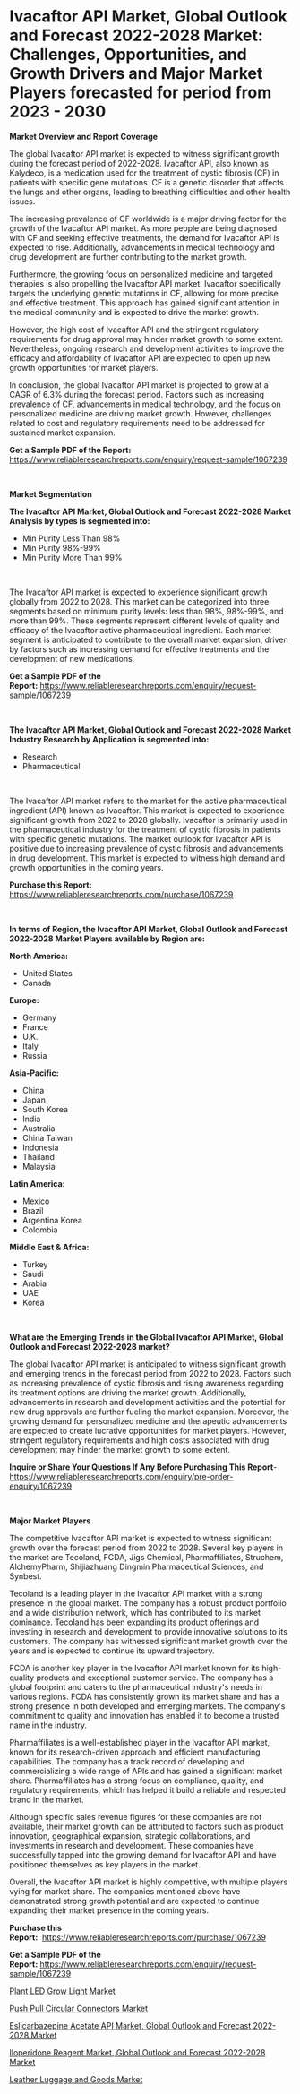 <p><h1>Ivacaftor API Market, Global Outlook and Forecast 2022-2028 Market: Challenges, Opportunities, and Growth Drivers and Major Market Players forecasted for period from 2023 - 2030</h1></p><p><strong>Market Overview and Report Coverage</strong></p>
<p><p>The global Ivacaftor API market is expected to witness significant growth during the forecast period of 2022-2028. Ivacaftor API, also known as Kalydeco, is a medication used for the treatment of cystic fibrosis (CF) in patients with specific gene mutations. CF is a genetic disorder that affects the lungs and other organs, leading to breathing difficulties and other health issues.</p><p>The increasing prevalence of CF worldwide is a major driving factor for the growth of the Ivacaftor API market. As more people are being diagnosed with CF and seeking effective treatments, the demand for Ivacaftor API is expected to rise. Additionally, advancements in medical technology and drug development are further contributing to the market growth.</p><p>Furthermore, the growing focus on personalized medicine and targeted therapies is also propelling the Ivacaftor API market. Ivacaftor specifically targets the underlying genetic mutations in CF, allowing for more precise and effective treatment. This approach has gained significant attention in the medical community and is expected to drive the market growth.</p><p>However, the high cost of Ivacaftor API and the stringent regulatory requirements for drug approval may hinder market growth to some extent. Nevertheless, ongoing research and development activities to improve the efficacy and affordability of Ivacaftor API are expected to open up new growth opportunities for market players.</p><p>In conclusion, the global Ivacaftor API market is projected to grow at a CAGR of 6.3% during the forecast period. Factors such as increasing prevalence of CF, advancements in medical technology, and the focus on personalized medicine are driving market growth. However, challenges related to cost and regulatory requirements need to be addressed for sustained market expansion.</p></p>
<p><strong>Get a Sample PDF of the Report:</strong> <a href="https://www.reliableresearchreports.com/enquiry/request-sample/1067239">https://www.reliableresearchreports.com/enquiry/request-sample/1067239</a></p>
<p>&nbsp;</p>
<p><strong>Market Segmentation</strong></p>
<p><strong>The Ivacaftor API Market, Global Outlook and Forecast 2022-2028 Market Analysis by types is segmented into:</strong></p>
<p><ul><li>Min Purity Less Than 98%</li><li>Min Purity 98%-99%</li><li>Min Purity More Than 99%</li></ul></p>
<p>&nbsp;</p>
<p><p>The Ivacaftor API market is expected to experience significant growth globally from 2022 to 2028. This market can be categorized into three segments based on minimum purity levels: less than 98%, 98%-99%, and more than 99%. These segments represent different levels of quality and efficacy of the Ivacaftor active pharmaceutical ingredient. Each market segment is anticipated to contribute to the overall market expansion, driven by factors such as increasing demand for effective treatments and the development of new medications.</p></p>
<p><strong>Get a Sample PDF of the Report:</strong>&nbsp;<a href="https://www.reliableresearchreports.com/enquiry/request-sample/1067239">https://www.reliableresearchreports.com/enquiry/request-sample/1067239</a></p>
<p>&nbsp;</p>
<p><strong>The Ivacaftor API Market, Global Outlook and Forecast 2022-2028 Market Industry Research by Application is segmented into:</strong></p>
<p><ul><li>Research</li><li>Pharmaceutical</li></ul></p>
<p>&nbsp;</p>
<p><p>The Ivacaftor API market refers to the market for the active pharmaceutical ingredient (API) known as Ivacaftor. This market is expected to experience significant growth from 2022 to 2028 globally. Ivacaftor is primarily used in the pharmaceutical industry for the treatment of cystic fibrosis in patients with specific genetic mutations. The market outlook for Ivacaftor API is positive due to increasing prevalence of cystic fibrosis and advancements in drug development. This market is expected to witness high demand and growth opportunities in the coming years.</p></p>
<p><strong>Purchase this Report:</strong>&nbsp; <a href="https://www.reliableresearchreports.com/purchase/1067239">https://www.reliableresearchreports.com/purchase/1067239</a></p>
<p>&nbsp;</p>
<p><strong>In terms of Region, the Ivacaftor API Market, Global Outlook and Forecast 2022-2028 Market Players available by Region are:</strong></p>
<p>
    <p> <strong> North America: </strong>
        <ul>
            <li>United States</li>
            <li>Canada</li>
        </ul>
        </p> 
    <p> <strong> Europe: </strong>
        <ul>
            <li>Germany</li>
            <li>France</li>
            <li>U.K.</li>
            <li>Italy</li>
            <li>Russia</li>
        </ul>
        </p> 
    <p> <strong> Asia-Pacific: </strong>
        <ul>
            <li>China</li>
            <li>Japan</li>
            <li>South Korea</li>
            <li>India</li>
            <li>Australia</li>
            <li>China Taiwan</li>
            <li>Indonesia</li>
            <li>Thailand</li>
            <li>Malaysia</li>
        </ul>
        </p> 
    <p> <strong> Latin America: </strong>
        <ul>
            <li>Mexico</li>
            <li>Brazil</li>
            <li>Argentina Korea</li>
            <li>Colombia</li>
        </ul>
        </p> 
    <p> <strong> Middle East & Africa: </strong>
        <ul>
            <li>Turkey</li>
            <li>Saudi</li>
            <li>Arabia</li>
            <li>UAE</li>
            <li>Korea</li>
        </ul>
    </p>
    </p>
<p>&nbsp;</p>
<p><strong>What are the Emerging Trends in the Global Ivacaftor API Market, Global Outlook and Forecast 2022-2028 market?</strong></p>
<p><p>The global Ivacaftor API market is anticipated to witness significant growth and emerging trends in the forecast period from 2022 to 2028. Factors such as increasing prevalence of cystic fibrosis and rising awareness regarding its treatment options are driving the market growth. Additionally, advancements in research and development activities and the potential for new drug approvals are further fueling the market expansion. Moreover, the growing demand for personalized medicine and therapeutic advancements are expected to create lucrative opportunities for market players. However, stringent regulatory requirements and high costs associated with drug development may hinder the market growth to some extent.</p></p>
<p><strong>Inquire or Share Your Questions If Any Before Purchasing This Report</strong>- <a href="https://www.reliableresearchreports.com/enquiry/pre-order-enquiry/1067239">https://www.reliableresearchreports.com/enquiry/pre-order-enquiry/1067239</a></p>
<p>&nbsp;</p>
<p><strong>Major Market Players</strong></p>
<p><p>The competitive Ivacaftor API market is expected to witness significant growth over the forecast period from 2022 to 2028. Several key players in the market are Tecoland, FCDA, Jigs Chemical, Pharmaffiliates, Struchem, AlchemyPharm, Shijiazhuang Dingmin Pharmaceutical Sciences, and Synbest.</p><p>Tecoland is a leading player in the Ivacaftor API market with a strong presence in the global market. The company has a robust product portfolio and a wide distribution network, which has contributed to its market dominance. Tecoland has been expanding its product offerings and investing in research and development to provide innovative solutions to its customers. The company has witnessed significant market growth over the years and is expected to continue its upward trajectory.</p><p>FCDA is another key player in the Ivacaftor API market known for its high-quality products and exceptional customer service. The company has a global footprint and caters to the pharmaceutical industry's needs in various regions. FCDA has consistently grown its market share and has a strong presence in both developed and emerging markets. The company's commitment to quality and innovation has enabled it to become a trusted name in the industry.</p><p>Pharmaffiliates is a well-established player in the Ivacaftor API market, known for its research-driven approach and efficient manufacturing capabilities. The company has a track record of developing and commercializing a wide range of APIs and has gained a significant market share. Pharmaffiliates has a strong focus on compliance, quality, and regulatory requirements, which has helped it build a reliable and respected brand in the market.</p><p>Although specific sales revenue figures for these companies are not available, their market growth can be attributed to factors such as product innovation, geographical expansion, strategic collaborations, and investments in research and development. These companies have successfully tapped into the growing demand for Ivacaftor API and have positioned themselves as key players in the market.</p><p>Overall, the Ivacaftor API market is highly competitive, with multiple players vying for market share. The companies mentioned above have demonstrated strong growth potential and are expected to continue expanding their market presence in the coming years.</p></p>
<p><strong>Purchase this Report:</strong>&nbsp;&nbsp;<a href="https://www.reliableresearchreports.com/purchase/1067239">https://www.reliableresearchreports.com/purchase/1067239</a></p>
<p></p>
<p><strong>Get a Sample PDF of the Report:</strong>&nbsp;<a href="https://www.reliableresearchreports.com/enquiry/request-sample/1067239">https://www.reliableresearchreports.com/enquiry/request-sample/1067239</a></p>
<p><p><a href="https://www.linkedin.com/pulse/plant-led-grow-light-market-size-share-global-analysis-report-t8ywe/">Plant LED Grow Light Market</a></p><p><a href="https://www.reportprime.com/push-pull-circular-connectors-r5200">Push Pull Circular Connectors Market</a></p><p><a href="https://github.com/WillieWoodard/Market-Research-Report-List-1/blob/main/eslicarbazepine-acetate-api-market-global-outlook-and-forecast-2022-2028-market.md">Eslicarbazepine Acetate API Market, Global Outlook and Forecast 2022-2028 Market</a></p><p><a href="https://github.com/BryceTownsendr/Market-Research-Report-List-1/blob/main/iloperidone-reagent-market-global-outlook-and-forecast-2022-2028-market.md">Iloperidone Reagent Market, Global Outlook and Forecast 2022-2028 Market</a></p><p><a href="https://medium.com/@jalenmurphy48/leather-luggage-and-goods-market-size-growth-forecast-2023-2030-3665c9d9bac1">Leather Luggage and Goods Market</a></p></p>